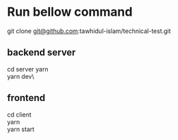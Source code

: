 # Run bellow command

git clone git@github.com:tawhidul-islam/technical-test.git

## backend server

cd server
yarn\
yarn dev\

## frontend

cd client\
yarn\
yarn start

